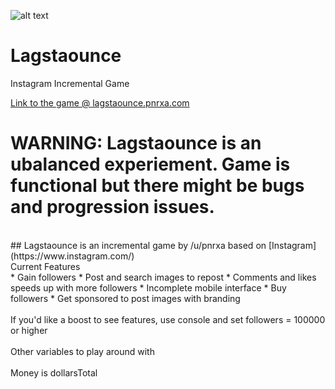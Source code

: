 ![alt text](http://i.imgur.com/5x3o5dS.png "Lagstaounce")

# Lagstaounce
Instagram Incremental Game

[Link to the game @ lagstaounce.pnrxa.com](http://lagstaounce.pnrxa.com)
<br>
# WARNING: Lagstaounce is an ubalanced experiement. Game is functional but there might be bugs and progression issues.
<br>
## Lagstaounce is an incremental game by /u/pnrxa based on [Instagram](https://www.instagram.com/)
<br>
Current Features 
<br>
* Gain followers 
* Post and search images to repost
* Comments and likes speeds up with more followers
* Incomplete mobile interface
* Buy followers
* Get sponsored to post images with branding
<br>
<br>
If you'd like a boost to see features, use console and set followers = 100000 or higher
<br>
<br>
Other variables to play around with
<br>
<br>
Money is dollarsTotal
<br>